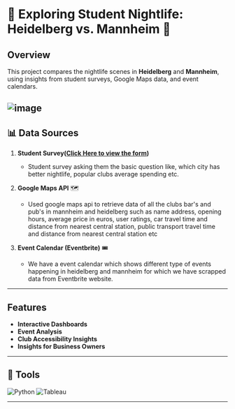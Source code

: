 # 🎉 Exploring Student Nightlife: Heidelberg vs. Mannheim 🎉

## Overview
This project compares the nightlife scenes in **Heidelberg** and **Mannheim**, using insights from student surveys, Google Maps data, and event calendars.

![image](https://github.com/user-attachments/assets/550fe872-37d8-42c7-9ca4-9a4424b2c70f)
---

## 📊 Data Sources
1. **Student Survey([Click Here to view the form](https://docs.google.com/forms/d/e/1FAIpQLSfqLW6ZeEPhgEPAjdpFpukrC5PrKKbmhQecHXLUg9WKUpUhzg/viewform?usp=sf_link))**  

   - Student survey asking them the basic question like, which city has better nightlife, popular clubs average spending etc. 
2. **Google Maps API** 🗺️

   - Used google maps api to retrieve data of all the clubs bar's and pub's in mannheim and heidelberg such as name address, opening hours, average price in euros,        user ratings, car travel time and distance from nearest central station,   public transport travel time and distance from nearest central station etc
3. **Event Calendar (Eventbrite)** 🎟️

   - We have a event calendar which shows different type of events happening in heidelberg and mannheim for which we have scrapped data from Eventbrite website.   

---

##  Features
- **Interactive Dashboards**
- **Event Analysis**
- **Club Accessibility Insights**
- **Insights for Business Owners**

---

## 🔧 Tools
![Python](https://img.shields.io/badge/Python-3.9-blue) ![Tableau](https://img.shields.io/badge/Tableau-Dashboard-green)

---

